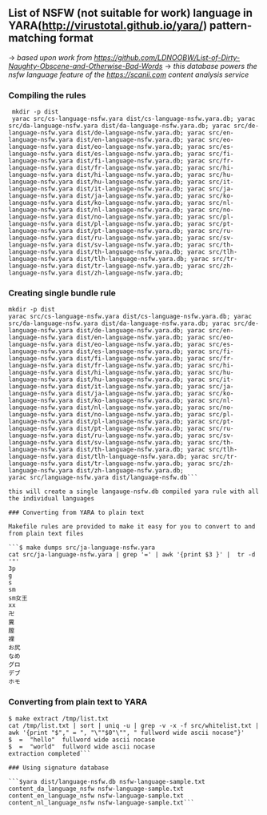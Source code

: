 ## List of NSFW (not suitable for work) language in YARA(http://virustotal.github.io/yara/) pattern-matching format
→ _based upon work from https://github.com/LDNOOBW/List-of-Dirty-Naughty-Obscene-and-Otherwise-Bad-Words_
→ _this database powers the nsfw language feature of the https://scanii.com content analysis service_

### Compiling the rules

```$ make
 mkdir -p dist
 yarac src/cs-language-nsfw.yara dist/cs-language-nsfw.yara.db; yarac src/da-language-nsfw.yara dist/da-language-nsfw.yara.db; yarac src/de-language-nsfw.yara dist/de-language-nsfw.yara.db; yarac src/en-language-nsfw.yara dist/en-language-nsfw.yara.db; yarac src/eo-language-nsfw.yara dist/eo-language-nsfw.yara.db; yarac src/es-language-nsfw.yara dist/es-language-nsfw.yara.db; yarac src/fi-language-nsfw.yara dist/fi-language-nsfw.yara.db; yarac src/fr-language-nsfw.yara dist/fr-language-nsfw.yara.db; yarac src/hi-language-nsfw.yara dist/hi-language-nsfw.yara.db; yarac src/hu-language-nsfw.yara dist/hu-language-nsfw.yara.db; yarac src/it-language-nsfw.yara dist/it-language-nsfw.yara.db; yarac src/ja-language-nsfw.yara dist/ja-language-nsfw.yara.db; yarac src/ko-language-nsfw.yara dist/ko-language-nsfw.yara.db; yarac src/nl-language-nsfw.yara dist/nl-language-nsfw.yara.db; yarac src/no-language-nsfw.yara dist/no-language-nsfw.yara.db; yarac src/pl-language-nsfw.yara dist/pl-language-nsfw.yara.db; yarac src/pt-language-nsfw.yara dist/pt-language-nsfw.yara.db; yarac src/ru-language-nsfw.yara dist/ru-language-nsfw.yara.db; yarac src/sv-language-nsfw.yara dist/sv-language-nsfw.yara.db; yarac src/th-language-nsfw.yara dist/th-language-nsfw.yara.db; yarac src/tlh-language-nsfw.yara dist/tlh-language-nsfw.yara.db; yarac src/tr-language-nsfw.yara dist/tr-language-nsfw.yara.db; yarac src/zh-language-nsfw.yara dist/zh-language-nsfw.yara.db;
```

### Creating single bundle rule

```$ make bundle
mkdir -p dist
yarac src/cs-language-nsfw.yara dist/cs-language-nsfw.yara.db; yarac src/da-language-nsfw.yara dist/da-language-nsfw.yara.db; yarac src/de-language-nsfw.yara dist/de-language-nsfw.yara.db; yarac src/en-language-nsfw.yara dist/en-language-nsfw.yara.db; yarac src/eo-language-nsfw.yara dist/eo-language-nsfw.yara.db; yarac src/es-language-nsfw.yara dist/es-language-nsfw.yara.db; yarac src/fi-language-nsfw.yara dist/fi-language-nsfw.yara.db; yarac src/fr-language-nsfw.yara dist/fr-language-nsfw.yara.db; yarac src/hi-language-nsfw.yara dist/hi-language-nsfw.yara.db; yarac src/hu-language-nsfw.yara dist/hu-language-nsfw.yara.db; yarac src/it-language-nsfw.yara dist/it-language-nsfw.yara.db; yarac src/ja-language-nsfw.yara dist/ja-language-nsfw.yara.db; yarac src/ko-language-nsfw.yara dist/ko-language-nsfw.yara.db; yarac src/nl-language-nsfw.yara dist/nl-language-nsfw.yara.db; yarac src/no-language-nsfw.yara dist/no-language-nsfw.yara.db; yarac src/pl-language-nsfw.yara dist/pl-language-nsfw.yara.db; yarac src/pt-language-nsfw.yara dist/pt-language-nsfw.yara.db; yarac src/ru-language-nsfw.yara dist/ru-language-nsfw.yara.db; yarac src/sv-language-nsfw.yara dist/sv-language-nsfw.yara.db; yarac src/th-language-nsfw.yara dist/th-language-nsfw.yara.db; yarac src/tlh-language-nsfw.yara dist/tlh-language-nsfw.yara.db; yarac src/tr-language-nsfw.yara dist/tr-language-nsfw.yara.db; yarac src/zh-language-nsfw.yara dist/zh-language-nsfw.yara.db;
yarac src/language-nsfw.yara dist/language-nsfw.db```

this will create a single langauge-nsfw.db compiled yara rule with all the individual languages

### Converting from YARA to plain text

Makefile rules are provided to make it easy for you to convert to and from plain text files

```$ make dumps src/ja-language-nsfw.yara 
cat src/ja-language-nsfw.yara | grep '=' | awk '{print $3 }' |  tr -d '"'
3p
g
s
sm
sm女王
xx
卍
糞
膣
裸
お尻
なめ
グロ
デブ
ホモ
```

### Converting from plain text to YARA

```
$ make extract /tmp/list.txt 
cat /tmp/list.txt | sort | uniq -u | grep -v -x -f src/whitelist.txt | awk '{print "$"," = ", "\""$0"\"", " fullword wide ascii nocase"}'
$  =  "hello"  fullword wide ascii nocase
$  =  "world"  fullword wide ascii nocase
extraction completed```

### Using signature database

```$yara dist/language-nsfw.db nsfw-language-sample.txt 
content_da_language_nsfw nsfw-language-sample.txt
content_en_language_nsfw nsfw-language-sample.txt
content_nl_language_nsfw nsfw-language-sample.txt```
